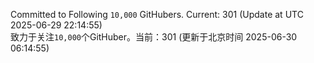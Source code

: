 Committed to Following `10,000` GitHubers. Current: <!-- FOLLOWING_COUNT -->301<!-- FOLLOWING_COUNT --> (Update at UTC <!-- LAST_UPDATED -->2025-06-29 22:14:55<!-- LAST_UPDATED -->)<br>
致力于关注`10,000`个GitHuber。当前：<!-- FOLLOWING_COUNT -->301<!-- FOLLOWING_COUNT --> (更新于北京时间 <!-- LAST_UPDATED_CST -->2025-06-30 06:14:55<!-- LAST_UPDATED_CST -->)
